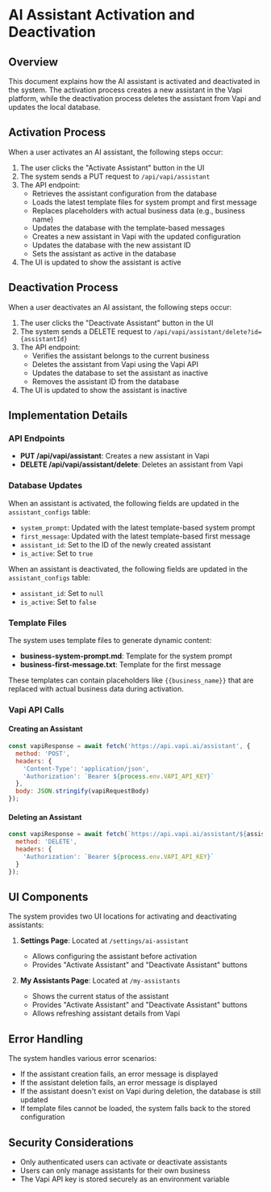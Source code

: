 # AI Assistant Activation and Deactivation

## Overview

This document explains how the AI assistant is activated and deactivated in the system. The activation process creates a new assistant in the Vapi platform, while the deactivation process deletes the assistant from Vapi and updates the local database.

## Activation Process

When a user activates an AI assistant, the following steps occur:

1. The user clicks the "Activate Assistant" button in the UI
2. The system sends a PUT request to `/api/vapi/assistant`
3. The API endpoint:
   - Retrieves the assistant configuration from the database
   - Loads the latest template files for system prompt and first message
   - Replaces placeholders with actual business data (e.g., business name)
   - Updates the database with the template-based messages
   - Creates a new assistant in Vapi with the updated configuration
   - Updates the database with the new assistant ID
   - Sets the assistant as active in the database
4. The UI is updated to show the assistant is active

## Deactivation Process

When a user deactivates an AI assistant, the following steps occur:

1. The user clicks the "Deactivate Assistant" button in the UI
2. The system sends a DELETE request to `/api/vapi/assistant/delete?id={assistantId}`
3. The API endpoint:
   - Verifies the assistant belongs to the current business
   - Deletes the assistant from Vapi using the Vapi API
   - Updates the database to set the assistant as inactive
   - Removes the assistant ID from the database
4. The UI is updated to show the assistant is inactive

## Implementation Details

### API Endpoints

- **PUT /api/vapi/assistant**: Creates a new assistant in Vapi
- **DELETE /api/vapi/assistant/delete**: Deletes an assistant from Vapi

### Database Updates

When an assistant is activated, the following fields are updated in the `assistant_configs` table:
- `system_prompt`: Updated with the latest template-based system prompt
- `first_message`: Updated with the latest template-based first message
- `assistant_id`: Set to the ID of the newly created assistant
- `is_active`: Set to `true`

When an assistant is deactivated, the following fields are updated in the `assistant_configs` table:
- `assistant_id`: Set to `null`
- `is_active`: Set to `false`

### Template Files

The system uses template files to generate dynamic content:

- **business-system-prompt.md**: Template for the system prompt
- **business-first-message.txt**: Template for the first message

These templates can contain placeholders like `{{business_name}}` that are replaced with actual business data during activation.

### Vapi API Calls

#### Creating an Assistant

```javascript
const vapiResponse = await fetch('https://api.vapi.ai/assistant', {
  method: 'POST',
  headers: {
    'Content-Type': 'application/json',
    'Authorization': `Bearer ${process.env.VAPI_API_KEY}`
  },
  body: JSON.stringify(vapiRequestBody)
});
```

#### Deleting an Assistant

```javascript
const vapiResponse = await fetch(`https://api.vapi.ai/assistant/${assistantId}`, {
  method: 'DELETE',
  headers: {
    'Authorization': `Bearer ${process.env.VAPI_API_KEY}`
  }
});
```

## UI Components

The system provides two UI locations for activating and deactivating assistants:

1. **Settings Page**: Located at `/settings/ai-assistant`
   - Allows configuring the assistant before activation
   - Provides "Activate Assistant" and "Deactivate Assistant" buttons

2. **My Assistants Page**: Located at `/my-assistants`
   - Shows the current status of the assistant
   - Provides "Activate Assistant" and "Deactivate Assistant" buttons
   - Allows refreshing assistant details from Vapi

## Error Handling

The system handles various error scenarios:

- If the assistant creation fails, an error message is displayed
- If the assistant deletion fails, an error message is displayed
- If the assistant doesn't exist on Vapi during deletion, the database is still updated
- If template files cannot be loaded, the system falls back to the stored configuration

## Security Considerations

- Only authenticated users can activate or deactivate assistants
- Users can only manage assistants for their own business
- The Vapi API key is stored securely as an environment variable 